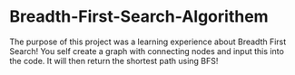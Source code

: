 # Breadth-First-Search-Algorithem
The purpose of this project was a learning experience about Breadth First Search! You self create a graph with connecting nodes and input this into the code. It will then return the shortest path using BFS!
